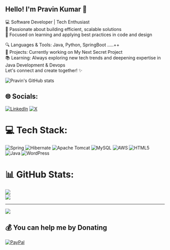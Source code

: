 ##  Hello! I'm Pravin Kumar 👋

💻 Software Developer | Tech Enthusiast <br/>
🌱 Passionate about building efficient, scalable solutions <br/>
🎯 Focused on learning and applying best practices in code and design <br/>

🔍 Languages & Tools: Java, Python, SpringBoot .....++<br/>
🚀 Projects: Currently working on My Next Secret Project<br/>
📚 Learning: Always exploring new tech trends and deepening expertise in Java Development & Devops<br/>
Let's connect and create together! ✨<br/>


![Pravin's GitHub stats](https://github-readme-stats.vercel.app/api?username=pravinsingh06&show_icons=true&theme=radical)



## 🌐 Socials:
[![LinkedIn](https://img.shields.io/badge/LinkedIn-%230077B5.svg?logo=linkedin&logoColor=white)](https://linkedin.com/in/https://linkedin.com/in/kumarpravin06/) [![X](https://img.shields.io/badge/X-black.svg?logo=X&logoColor=white)](https://x.com/@ChaosToOps) 

# 💻 Tech Stack:
![Spring](https://img.shields.io/badge/spring-%236DB33F.svg?style=for-the-badge&logo=spring&logoColor=white) ![Hibernate](https://img.shields.io/badge/Hibernate-59666C?style=for-the-badge&logo=Hibernate&logoColor=white) ![Apache Tomcat](https://img.shields.io/badge/apache%20tomcat-%23F8DC75.svg?style=for-the-badge&logo=apache-tomcat&logoColor=black) ![MySQL](https://img.shields.io/badge/mysql-4479A1.svg?style=for-the-badge&logo=mysql&logoColor=white) ![AWS](https://img.shields.io/badge/AWS-%23FF9900.svg?style=for-the-badge&logo=amazon-aws&logoColor=white) ![HTML5](https://img.shields.io/badge/html5-%23E34F26.svg?style=for-the-badge&logo=html5&logoColor=white) ![Java](https://img.shields.io/badge/java-%23ED8B00.svg?style=for-the-badge&logo=openjdk&logoColor=white) ![WordPress](https://img.shields.io/badge/WordPress-%23117AC9.svg?style=for-the-badge&logo=WordPress&logoColor=white)
# 📊 GitHub Stats:
![](https://github-readme-stats.vercel.app/api?username=pravinsingh06&theme=dark&hide_border=false&include_all_commits=false&count_private=false)<br/>
![](https://github-readme-streak-stats.herokuapp.com/?user=pravinsingh06&theme=dark&hide_border=false)<br/>

---
[![](https://visitcount.itsvg.in/api?id=pravinsingh06&icon=0&color=0)](https://visitcount.itsvg.in)

  ## 💰 You can help me by Donating
  [![PayPal](https://img.shields.io/badge/PayPal-00457C?style=for-the-badge&logo=paypal&logoColor=white)](https://paypal.me/@ftpravin) 

  
<!-- Proudly created with GPRM ( https://gprm.itsvg.in ) -->

